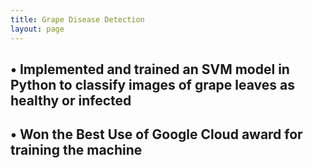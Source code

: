 ```yaml
---
title: Grape Disease Detection
layout: page
---
```


## • Implemented and trained an SVM model in Python to classify images of grape leaves as healthy or infected 

## • Won the Best Use of Google Cloud award for training the machine
